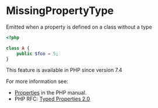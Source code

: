 # MissingPropertyType

Emitted when a property is defined on a class without a type

```php
<?php

class A {
    public $foo = 5;
}
```

This feature is available in PHP since version 7.4

For more information see:
* [Properties](https://www.php.net/manual/en/language.oop5.properties.php) in the PHP manual.
* PHP RFC: [Typed Properties 2.0](https://wiki.php.net/rfc/typed_properties_v2)
